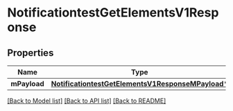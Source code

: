 # NotificationtestGetElementsV1Response

## Properties
Name | Type | Description | Notes
------------ | ------------- | ------------- | -------------
**mPayload** | [**NotificationtestGetElementsV1ResponseMPayload***](NotificationtestGetElementsV1ResponseMPayload.md) |  | 

[[Back to Model list]](../README.md#documentation-for-models) [[Back to API list]](../README.md#documentation-for-api-endpoints) [[Back to README]](../README.md)


